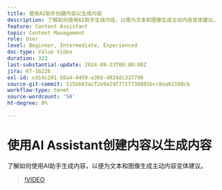 ```yaml
---
title: 使用AI助手创建内容以生成内容
description: 了解如何使用AI助手生成内容，以便为文本和图像生成主动内容变体建议。
feature: Content Assistant
topic: Content Management
role: User
level: Beginner, Intermediate, Experienced
doc-type: Value Video
duration: 323
last-substantial-update: 2024-09-23T00:00:00Z
jira: KT-16226
exl-id: cd14c201-58a4-4459-a368-4024dc337798
source-git-commit: 515bb83acf2e9a19f771f736805bcc8ea62108cb
workflow-type: tm+mt
source-wordcount: '56'
ht-degree: 0%

---
```


# 使用AI Assistant创建内容以生成内容

了解如何使用AI助手生成内容，以便为文本和图像生成主动内容变体建议。

>[!VIDEO](https://video.tv.adobe.com/v/3434645/?learn=on&captions=chi_hans)
